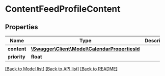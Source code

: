 # ContentFeedProfileContent

## Properties
Name | Type | Description | Notes
------------ | ------------- | ------------- | -------------
**content** | [**\Swagger\Client\Model\CalendarPropertiesId**](CalendarPropertiesId.md) |  | [optional] 
**priority** | **float** |  | [optional] 

[[Back to Model list]](../README.md#documentation-for-models) [[Back to API list]](../README.md#documentation-for-api-endpoints) [[Back to README]](../README.md)


